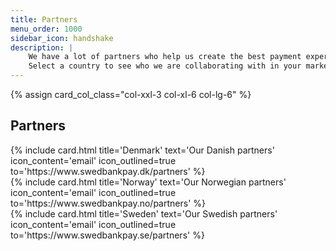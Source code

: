 ```yaml
---
title: Partners
menu_order: 1000
sidebar_icon: handshake
description: |
    We have a lot of partners who help us create the best payment experience.
    Select a country to see who we are collaborating with in your market(s).
---
```


{% assign card_col_class="col-xxl-3 col-xl-6 col-lg-6" %}

  <h2 id="front-page-extra-resources" class="heading-line">Partners</h2>
  <div class="row mt-4">
      <div class="{{ card_col_class }}">
          {% include card.html title='Denmark'
              text='Our Danish partners'
              icon_content='email'
              icon_outlined=true
              to='https://www.swedbankpay.dk/partners'
          %}
      </div>
      <div class="{{ card_col_class }}">
          {% include card.html title='Norway'
              text='Our Norwegian partners'
              icon_content='email'
              icon_outlined=true
              to='https://www.swedbankpay.no/partners'
          %}
      </div>
      <div class="{{ card_col_class }}">
          {% include card.html title='Sweden'
              text='Our Swedish partners'
              icon_content='email'
              icon_outlined=true
              to='https://www.swedbankpay.se/partners'
          %}
      </div>
  </div>
